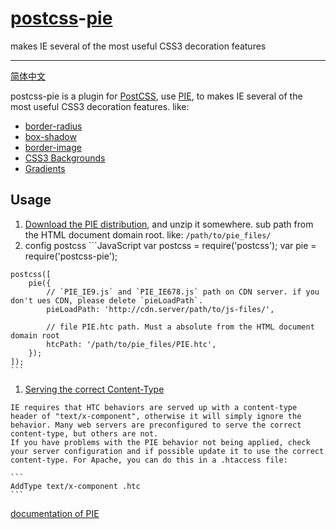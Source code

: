 # [postcss](https://github.com/postcss/postcss)-[pie](http://css3pie.com/)

makes IE several of the most useful CSS3 decoration features

------

[简体中文](README-zh.md)


postcss-pie is a plugin for [PostCSS](https://github.com/postcss/postcss), use [PIE](http://css3pie.com/), to makes IE several of the most useful CSS3 decoration features. like:
*   [border-radius](https://developer.mozilla.org/en-US/docs/Web/CSS/border-radius)
*   [box-shadow](https://developer.mozilla.org/en-US/docs/Web/CSS/box-shadow)
*   [border-image](https://developer.mozilla.org/en-US/docs/Web/CSS/border-image)
*   [CSS3 Backgrounds](https://developer.mozilla.org/en-US/docs/Web/CSS/CSS_Background_and_Borders/Using_CSS_multiple_backgrounds)
*   [Gradients](https://developer.mozilla.org/en-US/docs/Web/CSS/CSS_Images/Using_CSS_gradients)

## Usage

1.   [Download the PIE distribution](http://css3pie.com/download-latest), and unzip it somewhere. sub path from the HTML document domain root. like: `/path/to/pie_files/`
1.   config postcss 
    ```JavaScript
    var postcss = require('postcss');
    var pie = require('postcss-pie');

    postcss([
        pie({
            // `PIE_IE9.js` and `PIE_IE678.js` path on CDN server. if you don't ues CDN, please delete `pieLoadPath`.
            pieLoadPath: 'http://cdn.server/path/to/js-files/',

            // file PIE.htc path. Must a absolute from the HTML document domain root
            htcPath: '/path/to/pie_files/PIE.htc',
        });
    ]);
    ```

1.   [Serving the correct Content-Type](http://css3pie.com/documentation/known-issues/#content-type)

    IE requires that HTC behaviors are served up with a content-type header of "text/x-component", otherwise it will simply ignore the behavior. Many web servers are preconfigured to serve the correct content-type, but others are not.
    If you have problems with the PIE behavior not being applied, check your server configuration and if possible update it to use the correct content-type. For Apache, you can do this in a .htaccess file:

    ```
    AddType text/x-component .htc
    ```

[documentation of PIE](http://css3pie.com/documentation/)
